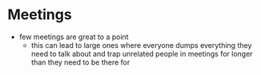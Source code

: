 # Meetings

- few meetings are great to a point
  - this can lead to large ones where everyone dumps everything they need to talk about and trap unrelated people in meetings for longer than they need to be there for
